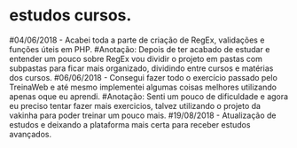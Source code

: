 # estudos cursos.
#04/06/2018 - Acabei toda a parte de criação de RegEx, validações e funções úteis em PHP.
#Anotação: Depois de ter acabado de estudar e entender um pouco sobre RegEx vou dividir o projeto em pastas com subpastas para ficar mais organizado, dividindo entre cursos e matérias dos cursos.
#06/06/2018 - Consegui fazer todo o exercício passado pelo TreinaWeb e até mesmo implementei algumas coisas melhores utilizando apenas oque eu aprendi. #Anotação: Senti um pouco de dificuldade e agora eu preciso tentar fazer mais exercicios, talvez utilizando o projeto da vakinha para poder treinar um pouco mais.
#19/08/2018 - Atualização de estudos e deixando a plataforma mais certa para receber estudos avançados.
